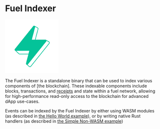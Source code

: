 # Fuel Indexer

![Fuel Logo](./img/fuel.png)

The Fuel Indexer is a standalone binary that can be used to index various components of [the blockchain]. These indexable components include blocks, transactions, and [receipts](https://github.com/FuelLabs/fuel-specs/blob/master/specs/protocol/tx_format.md) and state within a fuel network, allowing for high-performance read-only access to the blockchain for advanced dApp use-cases.

Events can be indexed by the Fuel Indexer by either using WASM modules (as described in [the Hello World example](./src/examples/hello-indexer.md)), or by writing native Rust handlers (as described in [the Simple Non-WASM example]())
